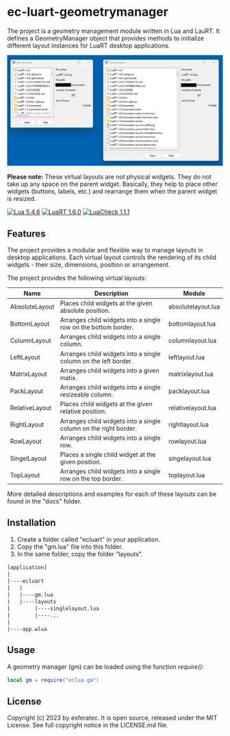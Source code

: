 # ec-luart-geometrymanager

The project is a geometry management module written in Lua and LauRT. It defines a GeometryManager object that provides methods to initialize different layout instances for LuaRT desktop applications.

![Screenshot of the Zip File Viewer](/readme.png)

**Please note:**
These virtual layouts are not physical widgets. They do not take up any space on the parent widget. Basically, they help to place other widgets (buttons, labels, etc.) and rearrange them when the parent widget is resized.

[![Lua 5.4.6](https://badgen.net/badge/Lua/5.4.6/yellow)](https://github.com/lua/lua)
[![LuaRT 1.6.0](https://badgen.net/badge/LuaRT/1.6.0/blue)](https://github.com/samyeyo/LuaRT)
[![LuaCheck 1.1.1](https://badgen.net/badge/LuaCheck/1.1.1/green)](https://github.com/lunarmodules/luacheck)

## Features

The project provides a modular and flexible way to manage layouts in desktop applications. Each virtual layout controls the rendering of its child widgets - their size, dimensions, position or arrangement.

The project provides the following virtual layouts:

| Name | Description | Module |
| --- | --- | --- |
| AbsoluteLayout | Places child widgets at the given absolute position. | absolutelayout.lua
| BottomLayout | Arranges child widgets into a single row on the bottom border. | bottomlayout.lua
| ColumnLayout | Arranges child widgets into a single column. | columnlayout.lua
| LeftLayout | Arranges child widgets into a single column on the left border. | leftlayout.lua
| MatrixLayout | Arranges child widgets into a given matix. | matrixlayout.lua
| PackLayout | Arranges child widgets into a single resizeable column. | packlayout.lua
| RelativeLayout | Places child widgets at the given relative position. | relativelayout.lua
| RightLayout | Arranges child widgets into a single column on the right border. | rightlayout.lua
| RowLayout | Arranges child widgets into a single row. | rowlayout.lua
| SingelLayout | Places a single child widget at the given position. | singelayout.lua
| TopLayout | Arranges child widgets into a single row on the top border. | toplayout.lua

More detailed descriptions and examples for each of these layouts can be found in the "docs" folder.

## Installation

1. Create a folder called "ecluart" in your application.
2. Copy the "gm.lua" file into this folder.
3. In the same folder, copy the folder "layouts".

```text
[application]
|
|----ecluart
|   |
|   |----gm.lua
|   |----layouts
|        |----singlelayout.lua
|        |----...
|
|----app.wlua
```

## Usage

A geometry manager (gm) can be loaded using the function *require()*:

```lua
local gm = require("eclua.gm") 
```

## License

Copyright (c) 2023 by esferatec.
It is open source, released under the MIT License.
See full copyright notice in the LICENSE.md file.
